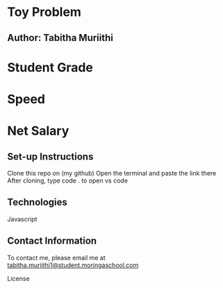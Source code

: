 # Toy Problem

## Author: Tabitha Muriithi


# Student Grade




# Speed



# Net Salary



## Set-up Instructions
Clone this repo on (my github)
Open the terminal and paste the link there
After cloning, type code . to open vs code 


## Technologies
Javascript


## Contact Information

To contact me, please email me at tabitha.muriithi1@student.moringaschool.com 

License






